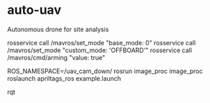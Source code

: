# auto-uav
Autonomous drone for site analysis

rosservice call /mavros/set_mode "base_mode: 0" 
rosservice call /mavros/set_mode "custom_mode: 'OFFBOARD'"
rosservice call /mavros/cmd/arming "value: true"

ROS_NAMESPACE=/uav_cam_down/ rosrun image_proc image_proc
roslaunch apriltags_ros example.launch

rqt
